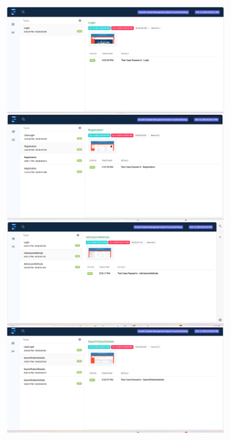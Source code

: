 ![LogIn TestCase Passed](https://github.com/sadhika88/KosmikHospitalManagementSystemProject/blob/7e0e1a57210d44719998fc574d4fd951a97e6f7c/Screenshot%202025-02-15%20150027.png)
![Registration Of Individual Patient TestCase Passed](https://github.com/sadhika88/KosmikHospitalManagementSystemProject/blob/b0b7eebc8046f0ff66952a1cf070735312a4fd64/Screenshot%202025-02-15%20155532.png)
![Admission of each patient Passed](https://github.com/sadhika88/KosmikHospitalManagementSystemProject/blob/89555101522cba9ff6de8ba5e4ce3cb1bead192a/Screenshot%202025-02-15%20161050.png)
![Searching of Each Patient  TestCasePassed](https://github.com/sadhika88/KosmikHospitalManagementSystemProject/blob/012f891ebb6c15ae9227c410fd910fa4b9ffd488/Screenshot%202025-02-15%20161659.png)
